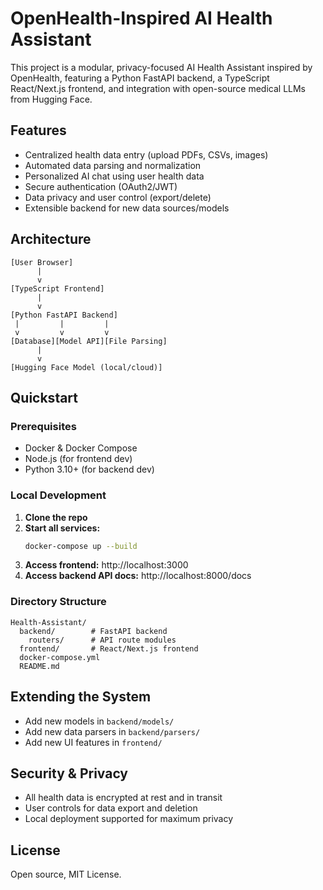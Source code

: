 # OpenHealth-Inspired AI Health Assistant

This project is a modular, privacy-focused AI Health Assistant inspired by OpenHealth, featuring a Python FastAPI backend, a TypeScript React/Next.js frontend, and integration with open-source medical LLMs from Hugging Face.

## Features
- Centralized health data entry (upload PDFs, CSVs, images)
- Automated data parsing and normalization
- Personalized AI chat using user health data
- Secure authentication (OAuth2/JWT)
- Data privacy and user control (export/delete)
- Extensible backend for new data sources/models

## Architecture
```
[User Browser]
      |
      v
[TypeScript Frontend]
      |
      v
[Python FastAPI Backend]
 |         |         |
 v         v         v
[Database][Model API][File Parsing]
      |
      v
[Hugging Face Model (local/cloud)]
```

## Quickstart

### Prerequisites
- Docker & Docker Compose
- Node.js (for frontend dev)
- Python 3.10+ (for backend dev)

### Local Development

1. **Clone the repo**
2. **Start all services:**
   ```sh
   docker-compose up --build
   ```
3. **Access frontend:** http://localhost:3000
4. **Access backend API docs:** http://localhost:8000/docs

### Directory Structure
```
Health-Assistant/
  backend/        # FastAPI backend
    routers/      # API route modules
  frontend/       # React/Next.js frontend
  docker-compose.yml
  README.md
```

## Extending the System
- Add new models in `backend/models/`
- Add new data parsers in `backend/parsers/`
- Add new UI features in `frontend/`

## Security & Privacy
- All health data is encrypted at rest and in transit
- User controls for data export and deletion
- Local deployment supported for maximum privacy

## License
Open source, MIT License.

